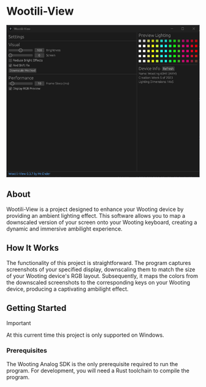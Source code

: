 # Wootili-View

![app_preview](https://github.com/MrEnder0/wootili-view/blob/master/.github/assets/app_preview.png?raw=true)

## About

Wootili-View is a project designed to enhance your Wooting device by providing an ambient lighting effect. This software allows you to map a downscaled version of your screen onto your Wooting keyboard, creating a dynamic and immersive ambilight experience.

## How It Works

The functionality of this project is straightforward. The program captures screenshots of your specified display, downscaling them to match the size of your Wooting device's RGB layout. Subsequently, it maps the colors from the downscaled screenshots to the corresponding keys on your Wooting device, producing a captivating ambilight effect.

## Getting Started

> [!IMPORTANT]  
> At this current time this project is only supported on Windows.

### Prerequisites

The Wooting Analog SDK is the only prerequisite required to run the program. For development, you will need a Rust toolchain to compile the program.